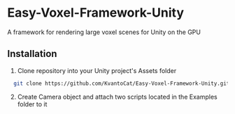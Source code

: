 
# Easy-Voxel-Framework-Unity

A framework for rendering large voxel scenes for Unity on the GPU

## Installation

1) Clone repository into your Unity project's Assets folder

```bash
  git clone https://github.com/KvantoCat/Easy-Voxel-Framework-Unity.git
```

2) Create Camera object and attach two scripts located in the Examples folder to it